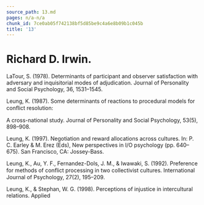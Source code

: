 ```yaml
---
source_path: 13.md
pages: n/a-n/a
chunk_id: 7ce0ab05f742138bf5d85be9c4a6e8b09b1c045b
title: '13'
---
```

# Richard D. Irwin.

LaTour, S. (1978). Determinants of participant and observer satisfaction with adversary and inquisitorial modes of adjudication. Journal of Personality and Social Psychology, 36, 1531–1545.

Leung, K. (1987). Some determinants of reactions to procedural models for conﬂict resolution:

A cross-national study. Journal of Personality and Social Psychology, 53(5), 898–908.

Leung, K. (1997). Negotiation and reward allocations across cultures. In: P. C. Earley & M. Erez (Eds), New perspectives in I/O psychology (pp. 640–675). San Francisco, CA: Jossey-Bass.

Leung, K., Au, Y. F., Fernandez-Dols, J. M., & Iwawaki, S. (1992). Preference for methods of conﬂict processing in two collectivist cultures. International Journal of Psychology, 27(2), 195–209.

Leung, K., & Stephan, W. G. (1998). Perceptions of injustice in intercultural relations. Applied
